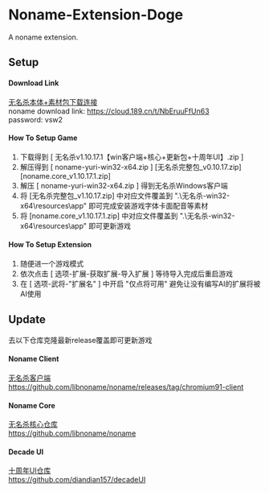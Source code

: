 # Noname-Extension-Doge
A noname extension. <br>
## Setup
#### Download Link
[无名杀本体+素材包下载连接](https://cloud.189.cn/t/NbEruuFfUn63 "天翼云盘") <br>
noname download link:    https://cloud.189.cn/t/NbEruuFfUn63 <br>
password:    vsw2 <br>
#### How To Setup Game
1. 下载得到 [ 无名杀v1.10.17.1【win客户端+核心+更新包+十周年UI】.zip ] <br>
2. 解压得到 [ noname-yuri-win32-x64.zip ] [无名杀完整包_v0.10.17.zip] [noname.core_v1.10.17.1.zip] <br>
3. 解压 [ noname-yuri-win32-x64.zip ] 得到无名杀Windows客户端 <br>
4. 将 [无名杀完整包_v1.10.17.zip] 中对应文件覆盖到 ".\无名杀-win32-x64\resources\app" 即可完成安装游戏字体卡面配音等素材 <br>
5. 将 [noname.core_v1.10.17.1.zip] 中对应文件覆盖到 ".\无名杀-win32-x64\resources\app" 即可更新游戏 <br>
#### How To Setup Extension
1. 随便进一个游戏模式 <br>
2. 依次点击 [ 选项-扩展-获取扩展-导入扩展 ] 等待导入完成后重启游戏 <br>
3. 在 [ 选项-武将-"扩展名" ] 中开启 "仅点将可用" 避免让没有编写AI的扩展将被AI使用 <br>
## Update
去以下仓库克隆最新release覆盖即可更新游戏
#### Noname Client
[无名杀客户端](https://github.com/libnoname/noname/releases/tag/chromium91-client "GitHub") <br>
https://github.com/libnoname/noname/releases/tag/chromium91-client <br>
#### Noname Core
[无名杀核心仓库](https://github.com/libnoname/noname "GitHub") <br>
https://github.com/libnoname/noname <br>
#### Decade UI
[十周年UI仓库](https://github.com/diandian157/decadeUI "GitHub") <br>
https://github.com/diandian157/decadeUI <br>